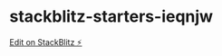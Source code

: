 # stackblitz-starters-ieqnjw

[Edit on StackBlitz ⚡️](https://stackblitz.com/edit/stackblitz-starters-ieqnjw)
